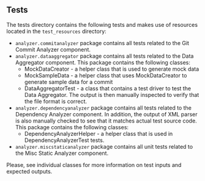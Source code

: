 ## Tests

The tests directory contains the following tests and makes use of resources located in the `test_resources` directory:

- `analyzer.commitanalyzer` package contains all tests related to the Git Commit Analyzer component.
- `analyzer.dataaggregator` package contains all tests related to the Data Aggregator component. This package contains the following classes:
    - MockDataCreator - a helper class that is used to generate mock data
    - MockSampleData - a helper class that uses MockDataCreator to generate sample data for a commit
    - DataAggregatorTest - a class that contains a test driver to test the Data Aggregator.
	The output is then manually inspected to verify that the file format is correct.  
- `analyzer.dependencyanalyzer` package contains all tests related to the Dependency Analyzer component. In addition, the output of XML parser is also manually checked to see that it matches actual test source code. This package contains the following classes:
    - DependencyAnalyzerHelper - a helper class that is used in DependencyAnalyzerTest tests.
- `analyzer.miscstaticanalyzer` package contains all unit tests related to the Misc Static Analyzer component.

Please, see individual classes for more information on test inputs and expected outputs.